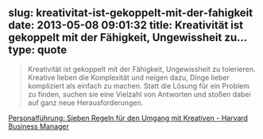 slug: kreativitat-ist-gekoppelt-mit-der-fahigkeit
date: 2013-05-08 09:01:32
title: Kreativität ist gekoppelt mit der Fähigkeit, Ungewissheit zu...
type: quote
---

> Kreativität ist gekoppelt mit der Fähigkeit, Ungewissheit zu tolerieren. Kreative lieben die Komplexität und neigen dazu, Dinge lieber kompliziert als einfach zu machen. Statt die Lösung für ein Problem zu finden, suchen sie eine Vielzahl von Antworten und stoßen dabei auf ganz neue Herausforderungen.

[Personalführung: Sieben Regeln für den Umgang mit Kreativen - Harvard Business Manager](http://www.harvardbusinessmanager.de/meinungen/artikel/a-898254-2.html)
